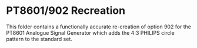 # PT8601/902 Recreation

This folder contains a functionally accurate re-creation of option 902 for the PT8601 Analogue Signal Generator which adds the 4:3 PHILIPS circle pattern to the standard set.